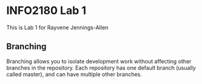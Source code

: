 # INFO2180 Lab 1
This is Lab 1 for Rayvene Jennings-Allen
## Branching
Branching allows you to isolate development work without
affecting other branches in the repository. Each repository
has one default branch (usually called master), and can have
multiple other branches.

